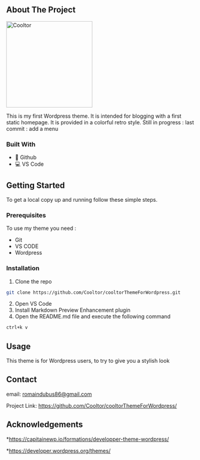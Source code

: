 
<!-- ABOUT THE PROJECT -->
## About The Project

<img alt="Cooltor" src="https://media2.giphy.com/media/ZgTR3UQ9XAWDvqy9jv/giphy.gif?cid=ecf05e47kfgo2bp26hxvrt839x45rlqagl7jmfanlwpwu01y&rid=giphy.gif&ct=g" width="230">

This is my first Wordpress theme. It is intended for blogging with a first static homepage.
It is provided in a colorful retro style.
Still in progress : last commit : add a menu

### Built With


* 🐙 Github
* 💻 VS Code

<!-- GETTING STARTED -->
## Getting Started

To get a local copy up and running follow these simple steps.

### Prerequisites

To use my theme you need :
* Git
* VS CODE
* Wordpress


### Installation
 
1. Clone the repo
```sh
git clone https://github.com/Cooltor/cooltorThemeForWordpress.git
```
2. Open VS Code
3. Install Markdown Preview Enhancement plugin
3. Open the README.md file and execute the following command
```sh
ctrl+k v
```


<!-- USAGE EXAMPLES -->
## Usage

This theme is for Wordpress users, to try to give you a stylish look



<!-- CONTACT -->
## Contact

email: romaindubus86@gmail.com

Project Link: https://github.com/Cooltor/cooltorThemeForWordpress/



<!-- ACKNOWLEDGEMENTS -->
## Acknowledgements

*https://capitainewp.io/formations/developper-theme-wordpress/

*https://developer.wordpress.org/themes/





<!-- MARKDOWN LINKS & IMAGES -->
<!-- https://www.markdownguide.org/basic-syntax/#reference-style-links -->
[contributors-shield]: https://img.shields.io/github/contributors/NicolasBrondin/basic-readme-template.svg?style=flat-square
[contributors-url]: https://github.com/NicolasBrondin/basic-readme-template/graphs/contributors
[forks-shield]: https://img.shields.io/github/forks/NicolasBrondin/basic-readme-template.svg?style=flat-square
[forks-url]: https://github.com/NicolasBrondin/basic-readme-template/network/members
[stars-shield]: https://img.shields.io/github/stars/NicolasBrondin/basic-readme-template.svg?style=flat-square
[stars-url]: https://github.com/NicolasBrondin/basic-readme-template/stargazers
[issues-shield]: https://img.shields.io/github/issues/NicolasBrondin/basic-readme-template.svg?style=flat-square
[issues-url]: https://github.com/NicolasBrondin/basic-readme-template/issues
[license-shield]: https://img.shields.io/github/license/NicolasBrondin/basic-readme-template.svg?style=flat-square
[license-url]: https://github.com/NicolasBrondin/basic-readme-template/blob/master/LICENSE.txt
[linkedin-shield]: https://img.shields.io/badge/-LinkedIn-black.svg?style=flat-square&logo=linkedin&colorB=555
[linkedin-url]: https://linkedin.com/in/othneildrew
[product-screenshot]: docs/cover.jpg
